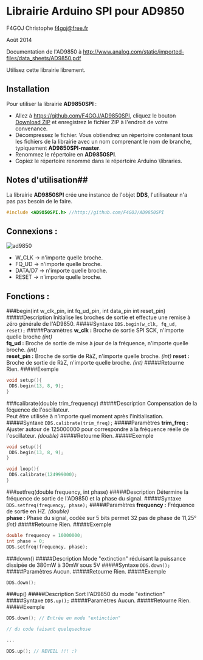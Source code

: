 # Librairie Arduino SPI pour AD9850 #
F4GOJ Christophe f4goj@free.fr

Août 2014

Documentation de l'AD9850 à http://www.analog.com/static/imported-files/data_sheets/AD9850.pdf

Utilisez cette librairie librement.

## Installation ##
Pour utiliser la librairie **AD9850SPI** :
- Allez à https://github.com/F4GOJ/AD9850SPI, cliquez le bouton [Download ZIP](https://github.com/F4GOJ/AD9850SPI/archive/master.zip) et enregistrez le fichier ZIP à l'endroit de votre convenance.
- Décompressez le fichier. Vous obtiendrez un répertoire contenant tous les fichiers de la librairie avec un nom comprenant le nom de branche, typiquement **AD9850SPI-master**.
- Renommez le répertoire en **AD9850SPI**.
- Copiez le répertoire renommé dans le répertoire Arduino \libraries.


## Notes d'utilisation##

La librairie **AD9850SPI** crée une instance de l'objet **DDS**, l'utilisateur n'a pas pas besoin de le faire.

```c++
#include <AD9850SPI.h> //http://github.com/F4GOJ/AD9850SPI
```
## Connexions : ##

![ad9850](https://raw.githubusercontent.com/F4GOJ/AD9850/master/images/AD9850.png)

- W_CLK   -> n'importe quelle broche.
- FQ_UD   -> n'importe quelle broche.
- DATA/D7 -> n'importe quelle broche.
- RESET   -> n'importe quelle broche.

## Fonctions : ##

###begin(int w_clk_pin, int fq_ud_pin, int data_pin int reset_pin)
#####Description
Initialise les broches de sortie et effectue une remise à zéro générale de l'AD9850.
#####Syntaxe
`DDS.begin(w_clk, fq_ud, reset);`
#####Paramètres
**w_clk :** Broche de sortie SPI SCK, n'importe quelle broche *(int)*<br>
**fq_ud :** Broche de sortie de mise à jour de la fréquence, n'importe quelle broche. *(int)*<br>
**reset_pin :** Broche de sortie de RàZ, n'importe quelle broche. *(int)*
**reset :** Broche de sortie de RàZ, n'importe quelle broche. *(int)*
#####Retourne
Rien.
#####Exemple
```c++
void setup(){
 DDS.begin(13, 8, 9);
}
```
###calibrate(double trim_frequency)
#####Description
Compensation de la féquence de l'oscillateur.<br>
Peut être utilisée à n'importe quel moment après l'initialisation.
#####Syntaxe
`DDS.calibrate(trim_freq);`
#####Paramètres
**trim_freq :** Ajuster autour de 125000000 pour correspondre à la fréquence réelle de l'oscillateur. *(double)*
#####Retourne
Rien.
#####Exemple
```c++
void setup(){
 DDS.begin(13, 8, 9);
}

void loop(){
 DDS.calibrate(124999000);
}
```
###setfreq(double frequency, int phase)
#####Description
Détermine la fréquence de sortie de l'AD9850 et la phase du signal.
#####Syntaxe
`DDS.setfreq(frequency, phase);`
#####Paramètres
**frequency :** Fréquence de sortie en HZ. *(double)*<br>
**phase :** Phase du signal, codée sur 5 bits permet 32 pas de phase de 11,25° *(int)*
#####Retourne
Rien.
#####Exemple
```c++
double frequency = 10000000;
int phase = 0;
DDS.setfreq(frequency, phase);
```
###down()
#####Description
Mode "extinction" réduisant la puissance dissipée de 380mW à 30mW sous 5V
#####Syntaxe
`DDS.down();`
#####Paramètres
Aucun.
#####Retourne
Rien.
#####Exemple
```c++
DDS.down();
```
###up()
#####Description
Sort l'AD9850 du mode "extinction"
#####Syntaxe
`DDS.up();`
#####Paramètres
Aucun.
#####Retourne
Rien.
#####Exemple
```c++
DDS.down(); // Entrée en mode "extinction"

// du code faisant quelquechose

...

DDS.up(); // REVEIL !!! :)
```
